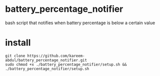 # battery_percentage_notifier
bash script that notifies when battery percentage is below a certain value  

# install
```
git clone https://github.com/kareem-abdul/battery_percentage_notifier.git
sudo chmod +x ./battery_percentage_notifier/setup.sh && ./battery_percentage_notifier/setup.sh
```
